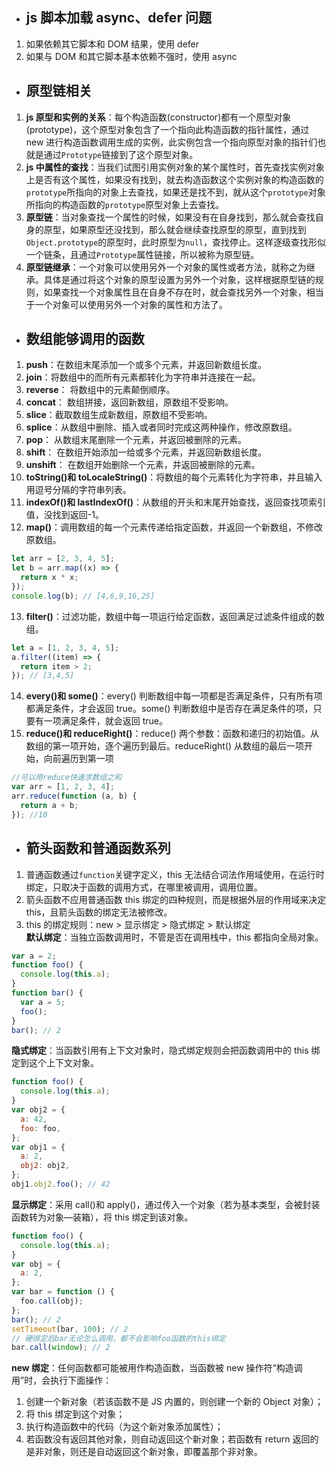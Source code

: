 - ## js 脚本加载 async、defer 问题

1. 如果依赖其它脚本和 DOM 结果，使用 defer
2. 如果与 DOM 和其它脚本基本依赖不强时，使用 async

- ## 原型链相关

1. **js 原型和实例的关系**：每个构造函数(constructor)都有一个原型对象(prototype)，这个原型对象包含了一个指向此构造函数的指针属性，通过 new 进行构造函数调用生成的实例，此实例包含一个指向原型对象的指针们也就是通过`Prototype`链接到了这个原型对象。
2. **js 中属性的查找**：当我们试图引用实例对象的某个属性时，首先查找实例对象上是否有这个属性，如果没有找到，就去构造函数这个实例对象的构造函数的`prototype`所指向的对象上去查找，如果还是找不到，就从这个`prototype`对象所指向的构造函数的`prototype`原型对象上去查找。
3. **原型链**：当对象查找一个属性的时候，如果没有在自身找到，那么就会查找自身的原型，如果原型还没找到，那么就会继续查找原型的原型，直到找到`Object.prototype`的原型时，此时原型为`null`，查找停止。这样逐级查找形似一个链条，且通过`Prototype`属性链接，所以被称为原型链。
4. **原型链继承**：一个对象可以使用另外一个对象的属性或者方法，就称之为继承。具体是通过将这个对象的原型设置为另外一个对象，这样根据原型链的规则，如果查找一个对象属性且在自身不存在时，就会查找另外一个对象，相当于一个对象可以使用另外一个对象的属性和方法了。

- ## 数组能够调用的函数

1. **push**：在数组末尾添加一个或多个元素，并返回新数组长度。
2. **join**：将数组中的而所有元素都转化为字符串并连接在一起。
3. **reverse**： 将数组中的元素颠倒顺序。
4. **concat**： 数组拼接，返回新数组，原数组不受影响。
5. **slice**：截取数组生成新数组，原数组不受影响。
6. **splice**：从数组中删除、插入或者同时完成这两种操作，修改原数组。
7. **pop**： 从数组末尾删除一个元素，并返回被删除的元素。
8. **shift**： 在数组开始添加一给或多个元素，并返回新数组长度。
9. **unshift**： 在数组开始删除一个元素，并返回被删除的元素。
10. **toString()和 toLocaleString()**：将数组的每个元素转化为字符串，并且输入用逗号分隔的字符串列表。
11. **indexOf()和 lastIndexOf()**：从数组的开头和末尾开始查找，返回查找项索引值，没找到返回-1。
12. **map()**：调用数组的每一个元素传递给指定函数，并返回一个新数组，不修改原数组。

```js
let arr = [2, 3, 4, 5];
let b = arr.map((x) => {
  return x * x;
});
console.log(b); // [4,6,9,16,25]
```

13. **filter()**：过滤功能，数组中每一项运行给定函数，返回满足过滤条件组成的数组。

```js
let a = [1, 2, 3, 4, 5];
a.filter((item) => {
  return item > 2;
}); // [3,4,5]
```

14. **every()和 some()**：every() 判断数组中每一项都是否满足条件，只有所有项都满足条件，才会返回 true。some() 判断数组中是否存在满足条件的项，只要有一项满足条件，就会返回 true。
15. **reduce()和 reduceRight()**：reduce() 两个参数：函数和递归的初始值。从数组的第一项开始，逐个遍历到最后。reduceRight() 从数组的最后一项开始，向前遍历到第一项

```js
//可以用reduce快速求数组之和
var arr = [1, 2, 3, 4];
arr.reduce(function (a, b) {
  return a + b;
}); //10
```

- ## 箭头函数和普通函数系列

1. 普通函数通过`function`关键字定义，this 无法结合词法作用域使用，在运行时绑定，只取决于函数的调用方式，在哪里被调用，调用位置。
2. 箭头函数不应用普通函数 this 绑定的四种规则，而是根据外层的作用域来决定 this，且箭头函数的绑定无法被修改。
3. this 的绑定规则：new > 显示绑定 > 隐式绑定 > 默认绑定  
   **默认绑定**：当独立函数调用时，不管是否在调用栈中，this 都指向全局对象。

```js
var a = 2;
function foo() {
  console.log(this.a);
}
function bar() {
  var a = 5;
  foo();
}
bar(); // 2
```

**隐式绑定**：当函数引用有上下文对象时，隐式绑定规则会把函数调用中的 this 绑定到这个上下文对象。

```js
function foo() {
  console.log(this.a);
}
var obj2 = {
  a: 42,
  foo: foo,
};
var obj1 = {
  a: 2,
  obj2: obj2,
};
obj1.obj2.foo(); // 42
```

**显示绑定**：采用 call()和 apply()，通过传入一个对象（若为基本类型，会被封装函数转为对象—装箱），将 this 绑定到该对象。

```js
function foo() {
  console.log(this.a);
}
var obj = {
  a: 2,
};
var bar = function () {
  foo.call(obj);
};
bar(); // 2
setTimeout(bar, 100); // 2
// 硬绑定后bar无论怎么调用，都不会影响foo函数的this绑定
bar.call(window); // 2
```

**new 绑定**：任何函数都可能被用作构造函数，当函数被 new 操作符“构造调用”时，会执行下面操作：

1. 创建一个新对象（若该函数不是 JS 内置的，则创建一个新的 Object 对象）；
2. 将 this 绑定到这个对象；
3. 执行构造函数中的代码（为这个新对象添加属性）；
4. 若函数没有返回其他对象，则自动返回这个新对象；若函数有 return 返回的是非对象，则还是自动返回这个新对象，即覆盖那个非对象。
